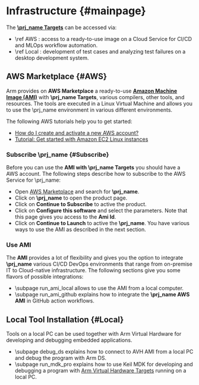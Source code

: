 # Infrastructure {#mainpage}

The [**\prj_name Targets**](../../simulation/html/index.html) can be accessed via:

  - \ref AWS : access to a ready-to-use image on a Cloud Service for CI/CD and MLOps workflow automation.
  - \ref Local : development of test cases and analyzing test failures on a desktop development system.

## AWS Marketplace {#AWS}

Arm provides on **AWS Marketplace** a ready-to-use [**Amazon Machine Image (AMI)**](https://docs.aws.amazon.com/AWSEC2/latest/UserGuide/AMIs.html) with **\prj_name Targets**, various compilers, other tools, and resources. The tools are executed in a Linux Virtual Machine and allows you to use the \prj_name environment in various different environments.

The following AWS tutorials help you to get started:

  - [How do I create and activate a new AWS account?](https://aws.amazon.com/premiumsupport/knowledge-center/create-and-activate-aws-account/)
  - [Tutorial: Get started with Amazon EC2 Linux instances](https://docs.aws.amazon.com/AWSEC2/latest/UserGuide/EC2_GetStarted.html)

### Subscribe \prj_name {#Subscribe}

Before you can use the **AMI with \prj_name Targets** you should have a AWS account.  The following steps describe how to subscribe to the AWS Service for \prj_name:
  - Open [AWS Marketplace](https://aws.amazon.com/marketplace/search/results?x=24&y=20&searchTerms=Arm+Virtual+Hardware) and search for **\prj_name**. 
  - Click on **\prj_name** to open the product page.
  - Click on **Continue to Subscribe** to active the product.
  - Click on **Configure this software** and select the parameters. Note that this page gives you access to the **Ami Id**.
  - Click on **Continue to Launch** to active the **\prj_name**.  You have various ways to use the AMI as described in the next section.  


### Use AMI 

The **AMI** provides a lot of flexibility and gives you the option to integrate **\prj_name** various CI/CD DevOps environments that range from on-premise IT to Cloud-native infrastructure. The following sections give you some flavors of possible integrations:

  - \subpage run_ami_local allows to use the AMI from a local computer.
  - \subpage run_ami_github explains how to integrate the **\prj_name AWS AMI** in GitHub action workflows.

## Local Tool Installation {#Local}

Tools on a local PC can be used together with Arm Virtual Hardware for developing and debugging embedded applications.

  - \subpage debug_ds explains how to connect to AVH AMI from a local PC and debug the program with Arm DS.
  - \subpage run_mdk_pro explains how to use Keil MDK for developing and debugging a program  with [Arm Virtual Hardware Targets](../../simulation/html/index.html) running on a local PC.
